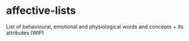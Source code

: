 # affective-lists
List of behavioural, emotional and physiological words and concepts + its attributes (WIP)
